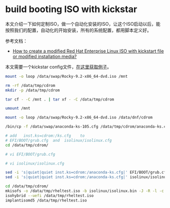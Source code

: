 # build booting ISO with kickstar

本文介绍一下如何定制ISO，做一个自动化安装的ISO，让这个ISO启动以后，能按照我们的配置，自动化的开始安装，所有的系统配置，都用脚本定义好。

参考文档：
- [How to create a modified Red Hat Enterprise Linux ISO with kickstart file or modified installation media?](https://access.redhat.com/solutions/60959)

本文需要一个kickstar config文件，[在这里获取例子](./files/anaconda-ks-105.cfg)。

```bash
mount -o loop /data/swap/Rocky-9.2-x86_64-dvd.iso /mnt

rm -rf /data/tmp/cdrom
mkdir -p /data/tmp/cdrom

tar cf - -C /mnt . | tar xf - -C /data/tmp/cdrom

umount /mnt

mount -o loop /data/swap/Rocky-9.2-x86_64-dvd.iso /data/dnf/cdrom

/bin/cp -f /data/swap/anaconda-ks-105.cfg /data/tmp/cdrom/anaconda-ks.cfg

# add   inst.ks=cdrom:/ks.cfg    to
# EFI/BOOT/grub.cfg  and  isolinux/isolinux.cfg
cd /data/tmp/cdrom/

# vi EFI/BOOT/grub.cfg

# vi isolinux/isolinux.cfg

sed -i 's|quiet|quiet inst.ks=cdrom:/anaconda-ks.cfg|' EFI/BOOT/grub.cfg
sed -i 's|quiet|quiet inst.ks=cdrom:/anaconda-ks.cfg|' isolinux/isolinux.cfg

cd /data/tmp/cdrom/
mkisofs -o /data/tmp/rheltest.iso -b isolinux/isolinux.bin -J -R -l -c isolinux/boot.cat -no-emul-boot -boot-load-size 4 -boot-info-table -eltorito-alt-boot -e images/efiboot.img -no-emul-boot -graft-points -joliet-long -V "Rocky-9-2-x86_64-dvd" .
isohybrid --uefi /data/tmp/rheltest.iso
implantisomd5 /data/tmp/rheltest.iso


```